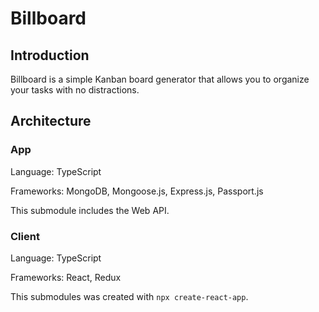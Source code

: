 # Billboard

## Introduction

Billboard is a simple Kanban board generator that allows you to organize your tasks with no distractions.

## Architecture

### App
Language: TypeScript

Frameworks: MongoDB, Mongoose.js, Express.js, Passport.js


This submodule includes the Web API.

### Client
Language: TypeScript

Frameworks: React, Redux


This submodules was created with `npx create-react-app`.
